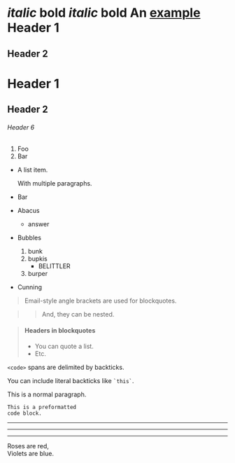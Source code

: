 *italic* **bold**
_italic_ __bold__
An [example](http://url.com/ "Title")
Header 1
========

Header 2
--------

# Header 1 #

## Header 2 ##

###### Header 6

1.  Foo
2.  Bar
*   A list item.

    With multiple paragraphs.

*   Bar

*   Abacus
    * answer
*   Bubbles
    1.  bunk
    2.  bupkis
        * BELITTLER
    3. burper
*   Cunning

> Email-style angle brackets
> are used for blockquotes.

> > And, they can be nested.

> #### Headers in blockquotes
> 
> * You can quote a list.
> * Etc.

`<code>` spans are delimited
by backticks.

You can include literal backticks
like `` `this` ``.

This is a normal paragraph.

    This is a preformatted
    code block.

---

* * *

- - - -
	
Roses are red,   
Violets are blue.